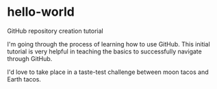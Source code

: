 # hello-world
GitHub repository creation tutorial

I'm going through the process of learning how to use GitHub. This initial tutorial is very helpful in teaching the basics to successfully navigate through GitHub.

I'd love to take place in a taste-test challenge between moon tacos and Earth tacos.
